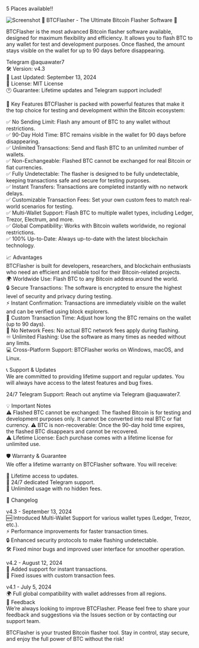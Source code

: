 5 Places available!!

![Screenshot](https://ibb.co.com/kJgYc7j)
💎 BTCFlasher - The Ultimate Bitcoin Flasher Software 💎

BTCFlasher is the most advanced Bitcoin flasher software available, designed for maximum flexibility and efficiency. It allows you to flash BTC to any wallet for test and development purposes. Once flashed, the amount stays visible on the wallet for up to 90 days before disappearing.

Telegram @aquawater7  
🛠 Version: v4.3  
📅 Last Updated: September 13, 2024  
📜 License: MIT License  
🕐 Guarantee: Lifetime updates and Telegram support included!

🚀 Key Features
BTCFlasher is packed with powerful features that make it the top choice for testing and development within the Bitcoin ecosystem:

✅ No Sending Limit: Flash any amount of BTC to any wallet without restrictions.  
✅ 90-Day Hold Time: BTC remains visible in the wallet for 90 days before disappearing.  
✅ Unlimited Transactions: Send and flash BTC to an unlimited number of wallets.  
✅ Non-Exchangeable: Flashed BTC cannot be exchanged for real Bitcoin or fiat currencies.  
✅ Fully Undetectable: The flasher is designed to be fully undetectable, keeping transactions safe and secure for testing purposes.  
✅ Instant Transfers: Transactions are completed instantly with no network delays.  
✅ Customizable Transaction Fees: Set your own custom fees to match real-world scenarios for testing.   
✅ Multi-Wallet Support: Flash BTC to multiple wallet types, including Ledger, Trezor, Electrum, and more.  
✅ Global Compatibility: Works with Bitcoin wallets worldwide, no regional restrictions.  
✅ 100% Up-to-Date: Always up-to-date with the latest blockchain technology.  

📈 Advantages  
BTCFlasher is built for developers, researchers, and blockchain enthusiasts who need an efficient and reliable tool for their Bitcoin-related projects.  
🌍 Worldwide Use: Flash BTC to any Bitcoin address around the world.  
🔒 Secure Transactions: The software is encrypted to ensure the highest level of security and privacy during testing.  
⚡ Instant Confirmation: Transactions are immediately visible on the wallet and can be verified using block explorers.  
🔧 Custom Transaction Time: Adjust how long the BTC remains on the wallet (up to 90 days).  
💸 No Network Fees: No actual BTC network fees apply during flashing.  
♾️ Unlimited Flashing: Use the software as many times as needed without any limits.  
💻 Cross-Platform Support: BTCFlasher works on Windows, macOS, and Linux.  


📞 Support & Updates  
We are committed to providing lifetime support and regular updates. You will always have access to the latest features and bug fixes.  

24/7 Telegram Support: Reach out anytime via Telegram @aquawater7.  


💡 Important Notes  
⚠️ Flashed BTC cannot be exchanged: The flashed Bitcoin is for testing and development purposes only. It cannot be converted into real BTC or fiat currency. 
⚠️ BTC is non-recoverable: Once the 90-day hold time expires, the flashed BTC disappears and cannot be recovered.  
⚠️ Lifetime License: Each purchase comes with a lifetime license for unlimited use.  


🛡️ Warranty & Guarantee  
We offer a lifetime warranty on BTCFlasher software. You will receive:  

🚀 Lifetime access to updates.  
🔧 24/7 dedicated Telegram support.  
💼 Unlimited usage with no hidden fees.  

📝 Changelog  

v4.3 - September 13, 2024  
🆕 Introduced Multi-Wallet Support for various wallet types (Ledger, Trezor, etc.).  
⚡ Performance improvements for faster transaction times.  
🔒 Enhanced security protocols to make flashing undetectable.  
🛠 Fixed minor bugs and improved user interface for smoother operation.  
  
v4.2 - August 12, 2024  
🚀 Added support for instant transactions.  
🔧 Fixed issues with custom transaction fees.  

v4.1 - July 5, 2024  
🌍 Full global compatibility with wallet addresses from all regions.  
💬 Feedback  
We’re always looking to improve BTCFlasher. Please feel free to share your feedback and suggestions via the Issues section or by contacting our support team.  

BTCFlasher is your trusted Bitcoin flasher tool. Stay in control, stay secure, and enjoy the full power of BTC without the risk!
